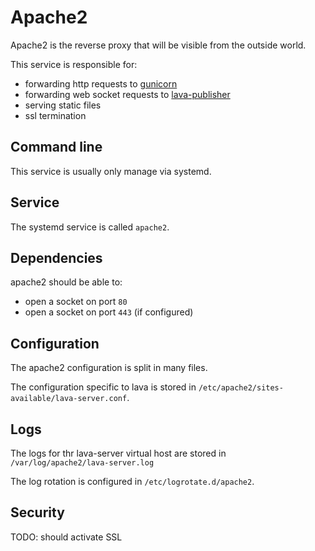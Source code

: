 # Apache2

Apache2 is the reverse proxy that will be visible from the outside world.

This service is responsible for:

* forwarding http requests to [gunicorn](./lava-server-gunicorn.md)
* forwarding web socket requests to [lava-publisher](./lava-publisher.md)
* serving static files
* ssl termination

## Command line

This service is usually only manage via systemd.

## Service

The systemd service is called `apache2`.

## Dependencies

apache2 should be able to:

* open a socket on port `80`
* open a socket on port `443` (if configured)

## Configuration

The apache2 configuration is split in many files.

The configuration specific to lava is stored in
`/etc/apache2/sites-available/lava-server.conf`.

## Logs

The logs for thr lava-server virtual host are stored in
`/var/log/apache2/lava-server.log`

The log rotation is configured in `/etc/logrotate.d/apache2`.

## Security

TODO: should activate SSL
